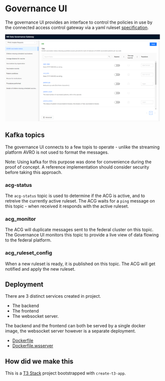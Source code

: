 # Governance UI

The governance UI provides an interface to control the policies in use by the connected
access control gateway via a yaml ruleset [specification](../../analytics/acg/README.md#ruleset-specification).

![Alt text](image.png)

## Kafka topics

The governance UI connects to a few topis to operate - unlike the streaming platform AVRO
is not used to format the messages.

Note: Using kafka for this purpose was done for convenience during the proof of concept.  A
reference implementation should consider security before taking this approach.

### acg-status

The `acg-status` topic is used to determine if the ACG is active, and to retreive the currently
active ruleset.  The ACG waits for a `ping` message on this topic - when received it responds
with the active ruleset.

### acg_monitor

The ACG will duplicate messages sent to the federal cluster on this topic.  The Governance UI
monitors this topic to provide a live view of data flowing to the federal platform.

### acg_ruleset_config

When a new ruleset is ready, it is published on this topic.  The ACG will get notified and
apply the new ruleset.

## Deployment

There are 3 distinct services created in project.

  - The backend
  - The frontend
  - The websocket server.

The backend and the frontend can both be served by a single docker image, the websocket
server however is a separate deployment.

- [Dockerfile](./Dockerfile)
- [Dockerfile.wsserver](./Dockerfile.wsserver)


## How did we make this
This is a [T3 Stack](https://create.t3.gg/) project bootstrapped with `create-t3-app`.
